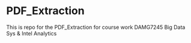 # PDF_Extraction
This is repo for the PDF_Extraction for course work DAMG7245 Big Data Sys &amp; Intel Analytics
